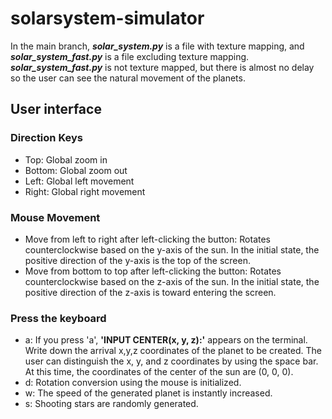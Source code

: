 # solarsystem-simulator
In the main branch, ***solar_system.py*** is a file with texture mapping, and ***solar_system_fast.py*** is a file excluding texture mapping. ***solar_system_fast.py*** is not texture mapped, but there is almost no delay so the user can see the natural movement of the planets.

## User interface
### Direction Keys
  - Top: Global zoom in
  - Bottom: Global zoom out
  - Left: Global left movement
  - Right: Global right movement
### Mouse Movement
  - Move from left to right after left-clicking the button: Rotates counterclockwise based on the y-axis of the sun. In the initial state, the positive direction of the y-axis is the top of the screen.
  - Move from bottom to top after left-clicking the button: Rotates counterclockwise based on the z-axis of the sun. In the initial state, the positive direction of the z-axis is toward entering the screen.
### Press the keyboard
  - a: If you press 'a', **'INPUT CENTER(x, y, z):'** appears on the terminal. Write down the arrival x,y,z coordinates of the planet to be created. The user can distinguish the x, y, and z coordinates by using the space bar. At this time, the coordinates of the center of the sun are (0, 0, 0).
  - d: Rotation conversion using the mouse is initialized.
  - w: The speed of the generated planet is instantly increased.
  - s: Shooting stars are randomly generated.
